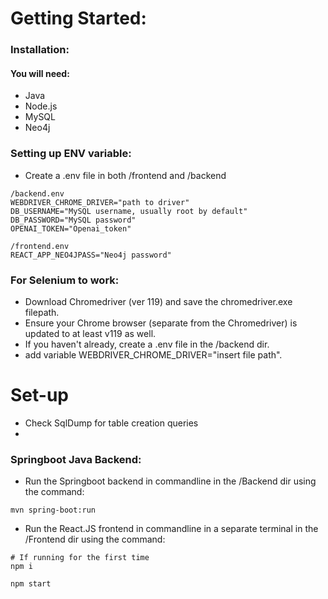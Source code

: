 # Getting Started:
### Installation:
#### You will need:
- Java
- Node.js
- MySQL
- Neo4j

### Setting up ENV variable:
- Create a .env file in both /frontend and /backend
```
/backend.env
WEBDRIVER_CHROME_DRIVER="path to driver"
DB_USERNAME="MySQL username, usually root by default"
DB_PASSWORD="MySQL password"
OPENAI_TOKEN="Openai_token"
```

```
/frontend.env
REACT_APP_NEO4JPASS="Neo4j password"
```
### For Selenium to work:
- Download Chromedriver (ver 119) and save the chromedriver.exe filepath.
- Ensure your Chrome browser (separate from the Chromedriver) is updated to at least v119 as well.
- If you haven't already, create a .env file in the /backend dir.
- add variable WEBDRIVER_CHROME_DRIVER="insert file path".

# Set-up
- Check SqlDump for table creation queries
- 
### Springboot Java Backend:
- Run the Springboot backend in commandline in the /Backend dir using the command:
```
mvn spring-boot:run
```
- Run the React.JS frontend in commandline in a separate terminal in the /Frontend dir using the command:
```
# If running for the first time
npm i
```
```
npm start
```
